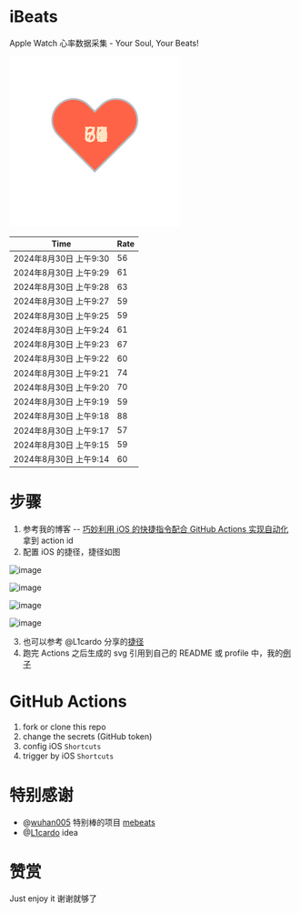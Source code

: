 # iBeats
Apple Watch 心率数据采集 - Your Soul, Your Beats!

![](./files/heart.svg)

<!--START_SECTION:my_heart_rate-->
| Time | Rate | 
 | ---- | ---- | 
| 2024年8月30日 上午9:30 | 56 |
| 2024年8月30日 上午9:29 | 61 |
| 2024年8月30日 上午9:28 | 63 |
| 2024年8月30日 上午9:27 | 59 |
| 2024年8月30日 上午9:25 | 59 |
| 2024年8月30日 上午9:24 | 61 |
| 2024年8月30日 上午9:23 | 67 |
| 2024年8月30日 上午9:22 | 60 |
| 2024年8月30日 上午9:21 | 74 |
| 2024年8月30日 上午9:20 | 70 |
| 2024年8月30日 上午9:19 | 59 |
| 2024年8月30日 上午9:18 | 88 |
| 2024年8月30日 上午9:17 | 57 |
| 2024年8月30日 上午9:15 | 59 |
| 2024年8月30日 上午9:14 | 60 |

<!--END_SECTION:my_heart_rate-->

# 步骤
1. 参考我的博客 -- [巧妙利用 iOS 的快捷指令配合 GitHub Actions 实现自动化](https://github.com/yihong0618/gitblog/issues/198) 拿到 action id
2. 配置 iOS 的捷径，捷径如图

![image](https://user-images.githubusercontent.com/15976103/122154218-0db0b480-ce97-11eb-93bb-5aec07c558dc.png)

![image](https://user-images.githubusercontent.com/15976103/122154236-186b4980-ce97-11eb-8e4b-70551a0391ae.png)

![image](https://user-images.githubusercontent.com/15976103/122154268-2d47dd00-ce97-11eb-902e-3acf292265a9.png)

![image](https://user-images.githubusercontent.com/15976103/122174055-fa144680-ceb4-11eb-9be2-3eb83cd516f7.png)

3. 也可以参考 @L1cardo 分享的[捷径](https://www.icloud.com/shortcuts/6ab6047b459c41ad822ad6b94b1c03d4)
4. 跑完 Actions 之后生成的 svg 引用到自己的 README 或 profile 中，我的[例子](https://github.com/yihong0618) 

# GitHub Actions

1. fork or clone this repo
2. change the secrets (GitHub token)
3. config iOS `Shortcuts` 
4. trigger by iOS `Shortcuts`

# 特别感谢
- @[wuhan005](https://github.com/wuhan005) 特别棒的项目 [mebeats](https://github.com/wuhan005/mebeats)
- @[L1cardo](https://github.com/L1cardo) idea

# 赞赏
Just enjoy it
谢谢就够了
